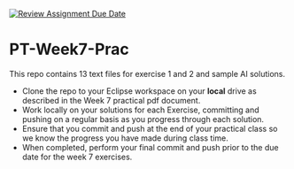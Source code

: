 [![Review Assignment Due Date](https://classroom.github.com/assets/deadline-readme-button-22041afd0340ce965d47ae6ef1cefeee28c7c493a6346c4f15d667ab976d596c.svg)](https://classroom.github.com/a/qxPdeCGH)
# PT-Week7-Prac

This repo contains 13 text files for exercise 1 and 2 and sample AI solutions.

- Clone the repo to your Eclipse workspace on your **local** drive as described in the Week 7 practical pdf document.
- Work locally on your solutions for each Exercise, committing and pushing on a regular basis as you progress through each solution.
- Ensure that you commit and push at the end of your practical class so we know the progress you have made during class time.
- When completed, perform your final commit and push prior to the due date for the week 7 exercises.
